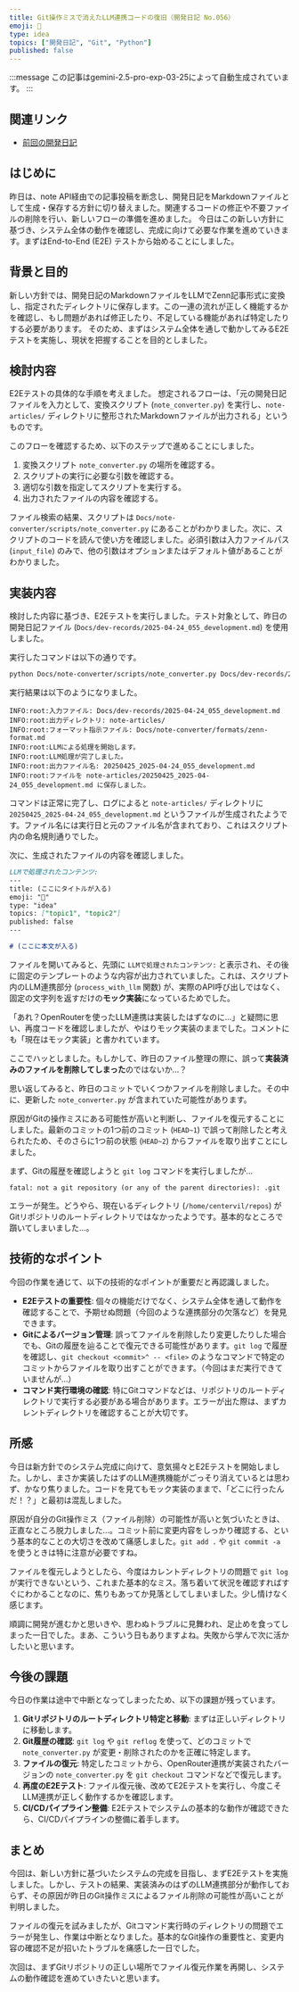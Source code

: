 ```yaml
---
title: Git操作ミスで消えたLLM連携コードの復旧（開発日記 No.056）
emoji: 🤦
type: idea
topics: ["開発日記", "Git", "Python"]
published: false
---
```


:::message
この記事はgemini-2.5-pro-exp-03-25によって自動生成されています。
:::

## 関連リンク
- [前回の開発日記](https://zenn.dev/centervil/articles/2025-04-24_055_dev-diary)

## はじめに
昨日は、note API経由での記事投稿を断念し、開発日記をMarkdownファイルとして生成・保存する方針に切り替えました。関連するコードの修正や不要ファイルの削除を行い、新しいフローの準備を進めました。
今日はこの新しい方針に基づき、システム全体の動作を確認し、完成に向けて必要な作業を進めていきます。まずはEnd-to-End (E2E) テストから始めることにしました。

## 背景と目的
新しい方針では、開発日記のMarkdownファイルをLLMでZenn記事形式に変換し、指定されたディレクトリに保存します。この一連の流れが正しく機能するかを確認し、もし問題があれば修正したり、不足している機能があれば特定したりする必要があります。
そのため、まずはシステム全体を通しで動かしてみるE2Eテストを実施し、現状を把握することを目的としました。

## 検討内容
E2Eテストの具体的な手順を考えました。
想定されるフローは、「元の開発日記ファイルを入力として、変換スクリプト (`note_converter.py`) を実行し、`note-articles/` ディレクトリに整形されたMarkdownファイルが出力される」というものです。

このフローを確認するため、以下のステップで進めることにしました。
1.  変換スクリプト `note_converter.py` の場所を確認する。
2.  スクリプトの実行に必要な引数を確認する。
3.  適切な引数を指定してスクリプトを実行する。
4.  出力されたファイルの内容を確認する。

ファイル検索の結果、スクリプトは `Docs/note-converter/scripts/note_converter.py` にあることがわかりました。次に、スクリプトのコードを読んで使い方を確認しました。必須引数は入力ファイルパス (`input_file`) のみで、他の引数はオプションまたはデフォルト値があることがわかりました。

## 実装内容
検討した内容に基づき、E2Eテストを実行しました。テスト対象として、昨日の開発日記ファイル (`Docs/dev-records/2025-04-24_055_development.md`) を使用しました。

実行したコマンドは以下の通りです。
```bash
python Docs/note-converter/scripts/note_converter.py Docs/dev-records/2025-04-24_055_development.md
```

実行結果は以下のようになりました。
```
INFO:root:入力ファイル: Docs/dev-records/2025-04-24_055_development.md
INFO:root:出力ディレクトリ: note-articles/
INFO:root:フォーマット指示ファイル: Docs/note-converter/formats/zenn-format.md
INFO:root:LLMによる処理を開始します。
INFO:root:LLM処理が完了しました。
INFO:root:出力ファイル名: 20250425_2025-04-24_055_development.md
INFO:root:ファイルを note-articles/20250425_2025-04-24_055_development.md に保存しました。
```
コマンドは正常に完了し、ログによると `note-articles/` ディレクトリに `20250425_2025-04-24_055_development.md` というファイルが生成されたようです。ファイル名には実行日と元のファイル名が含まれており、これはスクリプト内の命名規則通りでした。

次に、生成されたファイルの内容を確認しました。
```markdown
LLMで処理されたコンテンツ:
---
title: (ここにタイトルが入る)
emoji: "📝"
type: "idea"
topics: ["topic1", "topic2"]
published: false
---

# (ここに本文が入る)
```
ファイルを開いてみると、先頭に `LLMで処理されたコンテンツ:` と表示され、その後に固定のテンプレートのような内容が出力されていました。これは、スクリプト内のLLM連携部分 (`process_with_llm` 関数) が、実際のAPI呼び出しではなく、固定の文字列を返すだけの**モック実装**になっているためでした。

「あれ？OpenRouterを使ったLLM連携は実装したはずなのに…」と疑問に思い、再度コードを確認しましたが、やはりモック実装のままでした。コメントにも「現在はモック実装」と書かれています。

ここでハッとしました。もしかして、昨日のファイル整理の際に、誤って**実装済みのファイルを削除してしまった**のではないか…？

思い返してみると、昨日のコミットでいくつかファイルを削除しました。その中に、更新した `note_converter.py` が含まれていた可能性があります。

原因がGitの操作ミスにある可能性が高いと判断し、ファイルを復元することにしました。最新のコミットの1つ前のコミット (`HEAD~1`) で誤って削除したと考えられたため、そのさらに1つ前の状態 (`HEAD~2`) からファイルを取り出すことにしました。

まず、Gitの履歴を確認しようと `git log` コマンドを実行しましたが…
```
fatal: not a git repository (or any of the parent directories): .git
```
エラーが発生。どうやら、現在いるディレクトリ (`/home/centervil/repos`) がGitリポジトリのルートディレクトリではなかったようです。基本的なところで躓いてしまいました…。

## 技術的なポイント
今回の作業を通じて、以下の技術的なポイントが重要だと再認識しました。

*   **E2Eテストの重要性**: 個々の機能だけでなく、システム全体を通して動作を確認することで、予期せぬ問題（今回のような連携部分の欠落など）を発見できます。
*   **Gitによるバージョン管理**: 誤ってファイルを削除したり変更したりした場合でも、Gitの履歴を辿ることで復元できる可能性があります。`git log` で履歴を確認し、`git checkout <commit>^ -- <file>` のようなコマンドで特定のコミットからファイルを取り出すことができます。（今回はまだ実行できていませんが…）
*   **コマンド実行環境の確認**: 特にGitコマンドなどは、リポジトリのルートディレクトリで実行する必要がある場合があります。エラーが出た際は、まずカレントディレクトリを確認することが大切です。

## 所感
今日は新方針でのシステム完成に向けて、意気揚々とE2Eテストを開始しました。しかし、まさか実装したはずのLLM連携機能がごっそり消えているとは思わず、かなり焦りました。コードを見てもモック実装のままで、「どこに行ったんだ！？」と最初は混乱しました。

原因が自分のGit操作ミス（ファイル削除）の可能性が高いと気づいたときは、正直なところ脱力しました…。コミット前に変更内容をしっかり確認する、という基本的なことの大切さを改めて痛感しました。`git add .` や `git commit -a` を使うときは特に注意が必要ですね。

ファイルを復元しようとしたら、今度はカレントディレクトリの問題で `git log` が実行できないという、これまた基本的なミス。落ち着いて状況を確認すればすぐにわかることなのに、焦りもあってか見落としてしまいました。少し情けなく感じます。

順調に開発が進むかと思いきや、思わぬトラブルに見舞われ、足止めを食ってしまった一日でした。まあ、こういう日もありますよね。失敗から学んで次に活かしたいと思います。

## 今後の課題
今日の作業は途中で中断となってしまったため、以下の課題が残っています。

1.  **Gitリポジトリのルートディレクトリ特定と移動**: まずは正しいディレクトリに移動します。
2.  **Git履歴の確認**: `git log` や `git reflog` を使って、どのコミットで `note_converter.py` が変更・削除されたのかを正確に特定します。
3.  **ファイルの復元**: 特定したコミットから、OpenRouter連携が実装されたバージョンの `note_converter.py` を `git checkout` コマンドなどで復元します。
4.  **再度のE2Eテスト**: ファイル復元後、改めてE2Eテストを実行し、今度こそLLM連携が正しく動作するかを確認します。
5.  **CI/CDパイプライン整備**: E2Eテストでシステムの基本的な動作が確認できたら、CI/CDパイプラインの整備に着手します。

## まとめ
今回は、新しい方針に基づいたシステムの完成を目指し、まずE2Eテストを実施しました。しかし、テストの結果、実装済みのはずのLLM連携部分が動作しておらず、その原因が昨日のGit操作ミスによるファイル削除の可能性が高いことが判明しました。

ファイルの復元を試みましたが、Gitコマンド実行時のディレクトリの問題でエラーが発生し、作業は中断となりました。基本的なGit操作の重要性と、変更内容の確認不足が招いたトラブルを痛感した一日でした。

次回は、まずGitリポジトリの正しい場所でファイル復元作業を再開し、システムの動作確認を進めていきたいと思います。